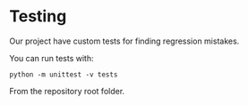 # Testing

Our project have custom tests for finding regression mistakes.

You can run tests with:
```
python -m unittest -v tests
```
From the repository root folder.